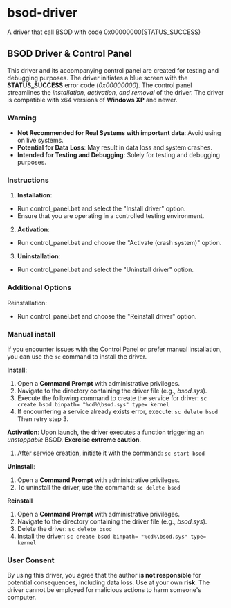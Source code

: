 # bsod-driver
A driver that call BSOD with code 0x00000000(STATUS_SUCCESS)

## BSOD Driver & Control Panel
This driver and its accompanying control panel are created for testing and debugging purposes. The driver initiates a blue screen with the **STATUS_SUCCESS** error code (*0x00000000*). The control panel streamlines the *installation, activation, and removal* of the driver. The driver is compatible with x64 versions of **Windows XP** and newer.

### Warning
- **Not Recommended for Real Systems with important data**: Avoid using on live systems.
- **Potential for Data Loss**: May result in data loss and system crashes.
- **Intended for Testing and Debugging**: Solely for testing and debugging purposes.

### Instructions

1. **Installation**:
 - Run control_panel.bat and select the "Install driver" option.
 - Ensure that you are operating in a controlled testing environment.

2. **Activation**:
 - Run control_panel.bat and choose the "Activate (crash system)" option.

3. **Uninstallation**:
 - Run control_panel.bat and select the "Uninstall driver" option.

### Additional Options
Reinstallation:
- Run control_panel.bat and choose the "Reinstall driver" option.

### Manual install
If you encounter issues with the Control Panel or prefer manual installation, you can use the `sc` command to install the driver.

**Install**:
1. Open a **Command Prompt** with administrative privileges.
2. Navigate to the directory containing the driver file (e.g., *bsod.sys*).
3. Execute the following command to create the service for driver:
   `sc create bsod binpath= "%cd%\bsod.sys" type= kernel`
4. If encountering a service already exists error, execute:
   `sc delete bsod`
   Then retry step 3.
   
**Activation**:
Upon launch, the driver executes a function triggering an *unstoppable* BSOD. **Exercise extreme caution**.
1. After service creation, initiate it with the command:
   `sc start bsod`

**Uninstall**:
1. Open a **Command Prompt** with administrative privileges.
2. To uninstall the driver, use the command:
   `sc delete bsod`

**Reinstall**
1. Open a **Command Prompt** with administrative privileges.
2. Navigate to the directory containing the driver file (e.g., *bsod.sys*).
3. Delete the driver:
   `sc delete bsod`
4. Install the driver:
   `sc create bsod binpath= "%cd%\bsod.sys" type= kernel`

### User Consent
By using this driver, you agree that the author **is not responsible** for potential consequences, including data loss. Use at your own **risk**. The driver cannot be employed for malicious actions to harm someone's computer.
